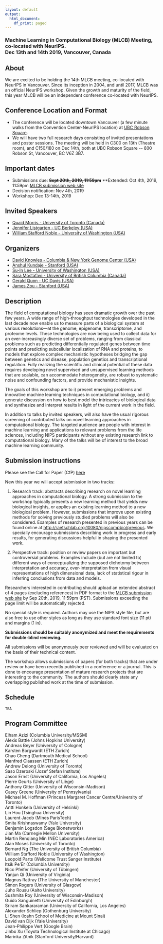 ```yaml
---
layout: default
output:
  html_document:
    df_print: paged
---
```


<h3> Machine Learning in Computational Biology (MLCB) Meeting, co-located with NeurIPS. 
<br />  Dec 13th and 14th 2019, Vancouver, Canada</h3>

## About
We are excited to be holding the 14th MLCB meeting, co-located with NeurIPS in Vancouver. Since its inception in 2004, and until 2017, MLCB was an official NeurIPS workshop. Given the growth and maturity of the field, this year MLCB will be an independent conference co-located with NeurIPS. 

## Conference Location and Format
  * The conference will be located downtown Vancouver (a few minute walks from the Convention Center-NeurIPS location) at [UBC Robson Square](https://robsonsquare.ubc.ca/). 
  * We will have two full research days consisting of invited presentations and poster sessions. The meeting will be held in C300 on 13th (Theatre room), and C150/180 on Dec 14th, both at  UBC Robson Square -- 800 Robson St, Vancouver, BC V6Z 3B7.

## Important dates
   * Submissions due: ~~**Sept 20th, 2019, 11:59pm**~~ **Extended: Oct 4th, 2019, 11:59pm [MLCB submission web site](https://easychair.org/conferences/?conf=mlcb2019)
   * Decision notification: Nov 4th, 2019
   * Workshop: Dec 13-14th, 2019


<!--## Instructions for posters
The maximum poster dimensions are 2.5 feet wide, 4 feet tall. **Please note**: this is different than previous years.-->


<!--
All submissions will be anonymously peer reviewed and will be evaluated on the basis of their technical content.  A strong submission to the workshop typically presents a new learning method that yields new biological insights, or applies an existing learning method to a new biological problem.  However, submissions that improve upon existing methods for solving previously studied problems will also be considered. Examples of research presented in previous years can be found online [here](http://raetschlab.org:10080/nipscompbio/).

The workshop allows submissions of papers that are under review or have been recently published in a conference or a journal. This is done to encourage presentation of mature research projects that are interesting to the community. The authors should clearly state any overlapping published work at time of submission. 

Send any questions to nipsmlcb2017@easychair.org.-->




## Invited Speakers
   * [Quaid Morris - University of Toronto (Canada)](http://www.morrislab.ca/)
   * [Jennifer Listgarten - UC Berkeley (USA)](http://www.jennifer.listgarten.com/)
   * [William Stafford Noble - University of Washington (USA)](https://noble.gs.washington.edu/) 
   
   
## Organizers
   * [David Knowles - Columbia & New York Genome Center (USA)](https://davidaknowles.github.io/)
   * [Anshul Kundaje - Stanford (USA)](https://sites.google.com/site/anshulkundaje/)
   * [Su-In Lee - University of Washington (USA)](https://suinlee.cs.washington.edu/)
   * [Sara Mostafavi - University of British Columbia (Canada)](http://saramostafavi.github.io/)
   * [Gerald Quon - UC Davis (USA)](http://qlab.faculty.ucdavis.edu/)
   * [James Zou - Stanford (USA)](https://sites.google.com/site/jamesyzou/)


## Description
The field of computational biology has seen dramatic growth over the past few years. A wide range of high-throughput technologies developed in the last decade now enable us to measure parts of a biological system at various resolutions—at the genome, epigenome, transcriptome, and proteome levels. These technologies are now being used to collect data for an ever-increasingly diverse set of problems, ranging from classical problems such as predicting differentially regulated genes between time points and predicting subcellular localization of RNA and proteins, to models that explore complex mechanistic hypotheses bridging the gap between genetics and disease, population genetics and transcriptional regulation. Fully realizing the scientific and clinical potential of these data requires developing novel supervised and unsupervised learning methods that are scalable, can accommodate heterogeneity, are robust to systematic noise and confounding factors, and provide mechanistic insights. 

The goals of this workshop are to i) present emerging problems and innovative machine learning techniques in computational biology, and ii) generate discussion on how to best model the intricacies of biological data and synthesize and interpret results in light of the current work in the field. 

In addition to talks by invited speakers, will also have the usual rigorous screening of contributed talks on novel learning approaches in computational biology. The targeted audience are people with interest in machine learning and applications to relevant problems from the life sciences, including NIPS participants without any existing research link to computational biology. Many of the talks will be of interest to the broad machine learning community.  

## Submission instructions

Please see the Call for Paper (CfP) [here](https://docs.google.com/document/d/1IclEhfiiokboptsWqT0NhZeBL_WETb9IpVtd_PWsn4Y/edit?usp=sharing)


New this year we will accept submission in two tracks: 

1) Research track: abstracts describing research on novel learning approaches in computational biology. A strong submission to the workshop typically presents a new learning method that yields new biological insights, or applies an existing learning method to a new biological problem.  However, submissions that improve upon existing methods for solving previously studied problems will also be considered. Examples of research presented in previous years can be found online at http://raetschlab.org:10080/nipscompbio/previous. We specially encourage submissions describing work in progress and early results, for generating discussions helpful in shaping the presented work.

2) Perspective track: position or review papers on important but controversial problems. Examples include (but are not limited to) different ways of conceptualizing the supposed dichotomy between interpretation and accuracy, over-interpretation from visual representations of high dimensional data, lack of statistical rigour in inferring conclusions from data and models. 

Researchers interested in contributing should upload an extended abstract of 4 pages (excluding references)    in PDF format to the [MLCB submission web site](https://easychair.org/conferences/?conf=mlcb2019) by Sep 20th, 2019, 11:59pm (PST). Submissions exceeding the page limit will be automatically rejected.

No special style is required. Authors may use the NIPS style file, but are also free to use other styles as long as they use standard font size (11 pt) and margins (1 in). 

**Submissions should be suitably anonymized and meet the requirements for double-blind reviewing.**


All submissions will be anonymously peer reviewed and will be evaluated on the basis of their technical content.  

The workshop allows submissions of papers (for both tracks) that are under review or have been recently published in a conference or a journal. This is done to encourage presentation of mature research projects that are interesting to the community. The authors should clearly state any overlapping published work at the time of submission. 





## Schedule
```
TBA

```
## Program Committee

Elham	Azizi	(Columbia University/MSSM)<br>
Alexis	Battle	(Johns Hopkins University)<br>
Andreas	Beyer	(University of Cologne)<br>
Karsten	Borgwardt	(ETH Zurich)<br>
Chao	Cheng	(Dartmouth Medical School)<br>
Manfred	Claassen	(ETH Zurich)<br>
Andrew	Delong	(University of Toronto)<br>
Saso	Dzeroski	(Jozef Stefan Institute)<br>
Jason	Ernst	(University of California, Los Angeles)<br>
Pierre	Geurts	(University of Liège)<br>
Anthony	Gitter	(University of Wisconsin-Madison)<br>
Casey	Greene	(University of Pennsylvania)<br>
Michael M.	Hoffman	(Princess Margaret Cancer Centre/University of Toronto)<br>
Antti	Honkela	(University of Helsinki)<br>
Lin	Hou	(Tsinghua University)<br>
Laurent	Jacob	(Mines ParisTech)<br>
Smita	Krishnaswamy	(Yale University)<br>
Benjamin	Logsdon	(Sage Bionetworks)<br>
Jian	Ma	(Carnegie Mellon University)<br>
Martin Renqiang	Min	(NEC Laboratories America)<br>
Alan	Moses	(University of Toronto)<br>
Bernard	Ng	(The University of British Columbia)<br>
William Stafford	Noble	(University of Washington)<br>
Leopold	Parts	(Wellcome Trust Sanger Institute)<br>
Itsik	Pe'Er	(Columbia University)<br>
Nico	Pfeifer	(University of Tübingen)<br>
Yanjun	Qi	(University of Virginia)<br>
Magnus	Rattray	(The University of Manchester)<br>
Simon	Rogers	(University of Glasgow)<br>
Juho	Rousu	(Aalto University)<br>
Sushmita	Roy	(University of Wisconsin-Madison)<br>
Guido	Sanguinetti	(University of Edinburgh)<br>
Sriram	Sankararaman	(University of California, Los Angeles)<br>
Alexander	Schliep	(Gothenburg University)<br>
Li	Shen	(Icahn School of Medicine at Mount Sinai)<br>
David	van Dijk	(Yale University)<br>
Jean-Philippe	Vert	(Google Brain)<br>
Jinbo	Xu	(Toyota Technological Institute at Chicago)<br>
Marinka	Zitnik	(Stanford University/Harvard)<br>

<!--## 
## Sponsors
<a href='https://recursionpharma.com/careers/'><img src='http://mlcb.github.io/recursion-1A.png' width='60%' height='60%'></a>
<a href='http://www.amazon.com/'><img src='http://mlcb.github.io/amazon_logo_RGB.jpg' width='70%' height='70%'></a>


## Program Committee

Jean-Philippe	Vert	(Ecole des Mines de Paris)  
Karen	Sachs	(Stanford University)   
Li	Shen	(Icahn School of Medicine at Mount Sinai)     
Benjamin	(Haibe-Kains)   
Yun	Song	(University of California, Berkeley)   
Laurent	Jacob	(Mines ParisTech)   
Jian	Ma	(Carnegie Mellon University)   
Yves	Moreau	(Katholieke Universiteit Leuven)   
Andrew	Delong	(University of Toronto)   
Sushmita	Roy	(University of Wisconsin-Madison)   
Jinbo	Xu	Toyota (Technological Institute at Chicago)   
Christina	Leslie	(Memorial Sloan-Kettering Cancer Center)   
Nico	Pfeifer	(University of Tübingen)   
Karsten	Borgwardt	(ETH Zurich)  
Jason	Ernst	(University of California, Los Angeles)   
Maxwell	Libbrecht	(University of Washington Genome Sciences)   
Recep	Colak	(AWS)   
Juho	Rousu	(Aalto University)   
William Stafford	Noble	(University of Washington)   
Leopold	Parts	(Wellcome Trust Sanger Institute)   
Mathieu	Blanchette	(McGill University)  
Alexander	Schliep	(Gothenburg University)   
Claassen	Manfred	(ETH Zurich)   
Martin Renqiang	Min	(NEC Laboratories America)   
Antti	Honkela	(University of Helsinki)   
Maria	Chikina	(Mount Sinai School of Medicine)   
Oliver	Stegle	(EMBL-European Bioinformatics Institute)   
Cedric	Chauve	(Simon Fraser University)   
Gunnar	Ratsch	(Memorial Sloan Kettering Center)   
Michael M.	Hoffman	(Princess Margaret Cancer Centre/University of Toronto)   
Casey	Greene	(University of Pennsylvania)   
Anna	Goldenberg	(University of Toronto)   
Simon	Rogers	(Department of Computing Science, University of Glasgow)   
Pierre	Geurts	(University of Liège)   
Quaid	Morris	(University of Toronto)   
Alexis	Battle	(Johns Hopkins University)   
Chao	Cheng	(Dartmouth Medical School)   
Guido	Sanguinetti	(The University of Edinburgh)   
Bernard	Ng	(The University of British Columbia)   
Michael A.	Beer	(Johns Hopkins University)   
Su-In	Lee	(University of Washington)   
Anthony	Gitter	(University of Wisconsin-Madison)    
-->
<!--## Submission instructions

Researchers interested in contributing should upload an extended abstract of 4 pages (excluding references)    in PDF format to the [MLCB submission web site](https://easychair.org/conferences/?conf=nipsmlcb2017) by Oct 13th, 2017, 11:59pm (time zone of your choice). Submissions exceeding the page limit will be automatically rejected.

No special style is required. Authors may use the NIPS style file, but are also free to use other styles as long as they use standard font size (11 pt) and margins (1 in). 

**Submissions should be suitably anonymized and meet the requirements for double-blind reviewing.**

All submissions will be anonymously peer reviewed and will be evaluated on the basis of their technical content.  A strong submission to the workshop typically presents a new learning method that yields new biological insights, or applies an existing learning method to a new biological problem.  However, submissions that improve upon existing methods for solving previously studied problems will also be considered. Examples of research presented in previous years can be found online [here](http://raetschlab.org:10080/nipscompbio/).

The workshop allows submissions of papers that are under review or have been recently published in a conference or a journal. This is done to encourage presentation of mature research projects that are interesting to the community. The authors should clearly state any overlapping published work at time of submission. 

Send any questions to nipsmlcb2017@easychair.org.-->


